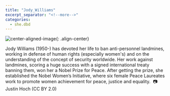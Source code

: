 ```yaml
---
title: "Jody_Williams"
excerpt_separator: "<!--more-->"
categories:
  - she.dbd
---
```



![center-aligned-image](https://cdn.pixabay.com/photo/2020/10/26/16/56/man-5687861_1280.png){: .align-center}


Jody Williams (1950-) has devoted her life to ban anti-personnel landmines, working in defense of human rights (especially women's) and on the understanding of the concept of security worldwide. Her work against landmines, scoring a huge success with a signed international treaty banning them, won her a Nobel Prize for Peace. After getting the prize, she established the Nobel Women’s Initiative, where six female Peace Laureates work to promote women achievement for peace, justice and equality.⁠
⁠
📷 Justin Hoch (CC BY 2.0)⁠
